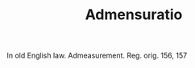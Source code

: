 ---
title: Admensuratio
permalink: "/definitions/admensuratio.html"
body: In old English law. Admeasurement. Reg. orig. 156, 157
published_at: '2018-07-07'
layout: post
---